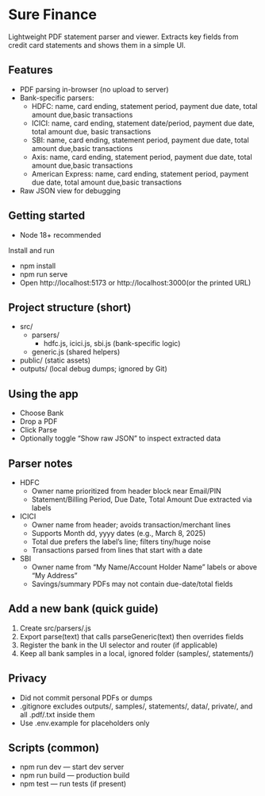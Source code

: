 # Sure Finance

Lightweight PDF statement parser and viewer. Extracts key fields from credit card statements and shows them in a simple UI.

## Features
- PDF parsing in-browser (no upload to server)
- Bank-specific parsers:
  - HDFC: name, card ending, statement period, payment due date, total amount due,basic transactions
  - ICICI: name, card ending, statement date/period, payment due date, total amount due, basic transactions
  - SBI: name, card ending, statement period, payment due date, total amount due,basic transactions
  - Axis: name, card ending, statement period, payment due date, total amount due,basic transactions
  - American Express: name, card ending, statement period, payment due date, total amount due,basic transactions
- Raw JSON view for debugging

## Getting started
- Node 18+ recommended

Install and run
- npm install
- npm run serve
- Open http://localhost:5173 or http://localhost:3000(or the printed URL)



## Project structure (short)
- src/
  - parsers/
    - hdfc.js, icici.js, sbi.js (bank-specific logic)
  - generic.js (shared helpers)
- public/ (static assets)
- outputs/ (local debug dumps; ignored by Git)

## Using the app
- Choose Bank
- Drop a PDF
- Click Parse
- Optionally toggle “Show raw JSON” to inspect extracted data

## Parser notes
- HDFC
  - Owner name prioritized from header block near Email/PIN
  - Statement/Billing Period, Due Date, Total Amount Due extracted via labels
- ICICI
  - Owner name from header; avoids transaction/merchant lines
  - Supports Month dd, yyyy dates (e.g., March 8, 2025)
  - Total due prefers the label’s line; filters tiny/huge noise
  - Transactions parsed from lines that start with a date
- SBI
  - Owner name from “My Name/Account Holder Name” labels or above “My Address”
  - Savings/summary PDFs may not contain due-date/total fields

## Add a new bank (quick guide)
1. Create src/parsers/<bank>.js
2. Export parse<Bank>(text) that calls parseGeneric(text) then overrides fields
3. Register the bank in the UI selector and router (if applicable)
4. Keep all bank samples in a local, ignored folder (samples/, statements/)


## Privacy
- Did not commit personal PDFs or dumps
- .gitignore excludes outputs/, samples/, statements/, data/, private/, and all .pdf/.txt inside them
- Use .env.example for placeholders only

## Scripts (common)
- npm run dev — start dev server
- npm run build — production build
- npm test — run tests (if present)
